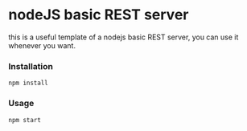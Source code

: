 # nodeJS basic REST server  

this is a useful template of a nodejs basic REST server, you can use it whenever you want.

### Installation  

`npm install`  

### Usage  

`npm start`